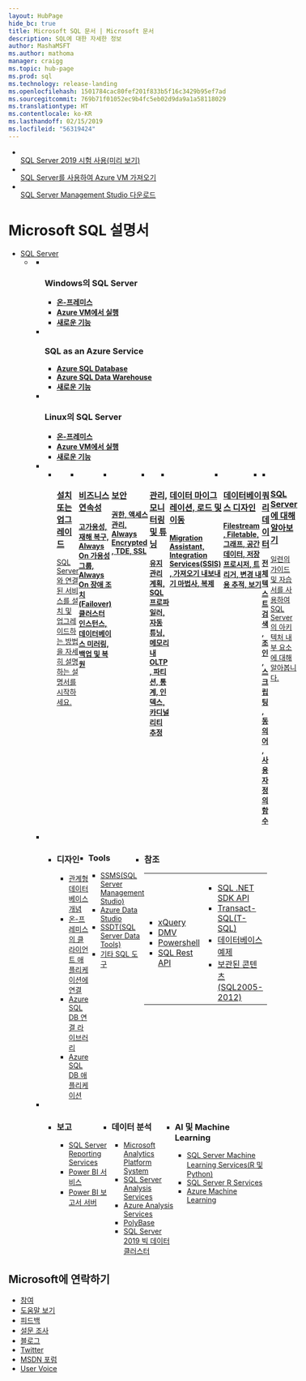 ```yaml
---
layout: HubPage
hide_bc: true
title: Microsoft SQL 문서 | Microsoft 문서
description: SQL에 대한 자세한 정보
author: MashaMSFT
ms.author: mathoma
manager: craigg
ms.topic: hub-page
ms.prod: sql
ms.technology: release-landing
ms.openlocfilehash: 1501784cac80fef201f833b5f16c3429b95ef7ad
ms.sourcegitcommit: 769b71f01052ec9b4fc5eb02d9da9a1a58118029
ms.translationtype: HT
ms.contentlocale: ko-KR
ms.lasthandoff: 02/15/2019
ms.locfileid: "56319424"
---
```

<div id="main" class="v2">
    <div class="container">
        <ul class="cardsY panelContent featuredContent">
            <li>
                <a href="https://www.microsoft.com/evalcenter/evaluate-sql-server-2019-ctp">
                    <div class="cardSize">
                        <div class="cardPadding">
                            <div class="card">
                                <div class="cardImageOuter">
                                    <div class="cardImage">
                                        <img src="media/index/download-sql-server.svg" alt="" />
                                    </div>
                                </div>
                                <div class="cardText">
                                    <span class="likeAnH3">SQL Server 2019 시험 사용(미리 보기)</span>
                                </div>
                            </div>
                        </div>
                    </div>
                </a>
            </li>
            <li>
                <a href="https://azure.microsoft.com/services/virtual-machines/sql-server/?wt.mc_id=sqL16_vm">
                    <div class="cardSize">
                        <div class="cardPadding">
                            <div class="card">
                                <div class="cardImageOuter">
                                    <div class="cardImage">
                                        <img src="media/index/get-azure-sql-vm.svg" alt="" />
                                    </div>
                                </div>
                                <div class="cardText">
                                    <span class="likeAnH3">SQL Server를 사용하여 Azure VM 가져오기</span>
                                </div>
                            </div>
                        </div>
                    </div>
                </a>
            </li>
            <li>
                <a href="/sql/ssms/download-sql-server-management-studio-ssms">
                    <div class="cardSize">
                        <div class="cardPadding">
                            <div class="card">
                                <div class="cardImageOuter">
                                    <div class="cardImage">
                                        <img src="media/index/download-ssms.svg" alt="" />
                                    </div>
                                </div>
                                <div class="cardText">
                                    <span class="likeAnH3">SQL Server Management Studio 다운로드</span>
                                </div>
                            </div>
                        </div>
                    </div>
                </a>
            </li>
        </ul>
    </div>
    <div class="container">
        <h1 class="screenReader">Microsoft SQL 설명서</h1>
        <ul class="pivots">
            <li>
                <a href="#sqlserver">SQL Server</a>
                <ul id="sqlserver">
                    <li>
                        <a href="#sqlserver"></a>
                        <ul id="sqlserver" class="cardsL cols cols3">
                            <li>
                              <div class="cardSize">
                                  <div class="cardPadding">
                                      <div class="card">
                                          <div class="cardImageOuter">
                                              <div class="cardImage">
                                                  <img src="media/index/windows.png" alt="" />
                                              </div>
                                          </div>
                                          <div class="cardText">
                                              <h3>Windows의 SQL Server</h3>
                                              <ul class="noBullet">
                                              <li><a class="barLink" href="/sql/sql-server/sql-server-technical-documentation/"><strong>온-프레미스</strong></a></li>
                                              <li><a class="barLink" href="/azure/virtual-machines/windows/sql/virtual-machines-windows-sql-server-iaas-overview/"> <strong>Azure VM에서 실행</strong></a></li>
                                              <li><a class="barLink" href="/sql/sql-server/what-s-new-in-sql-server-ver15/"><strong>새로운 기능</strong></a></li>
                                              </ul>
                                          </div>
                                      </div>
                                  </div>
                              </div>
                            </li>
                            <li>
                              <div class="cardSize">
                                  <div class="cardPadding">
                                      <div class="card">
                                          <div class="cardImageOuter">
                                              <div class="cardImage">
                                                  <img src="media/index/azure.png" alt="" />
                                              </div>
                                          </div>
                                          <div class="cardText">
                                              <h3>SQL as an Azure Service</h3>
                                              <ul class="noBullet">
                                                  <li><a class="barLink" href="/azure/sql-database/"><strong>Azure SQL Database</strong></a></li>
                                                  <li><a class="barLink" href="/azure/sql-data-warehouse/sql-data-warehouse-overview-what-is/"> <strong>Azure SQL Data Warehouse</strong></a></li>
                                                  <li><a class="barLink" href="https://azure.microsoft.com/updates/?status=all&product=sql-database"><strong>새로운 기능</strong></a></li>
                                              </ul>
                                          </div>
                                      </div>
                                  </div>
                              </div>
                            </li>
                            <li>
                                <div class="cardSize">
                                    <div class="cardPadding">
                                        <div class="card">
                                            <div class="cardImageOuter">
                                                <div class="cardImage">
                                                    <img src="media/index/linux.png" alt="" />
                                                </div>
                                            </div>
                                            <div class="cardText">
                                                <h3>Linux의 SQL Server</h3>
                                                <ul class="noBullet">
                                                    <li><a class="barLink" href="/sql/linux/sql-server-linux-overview/"><strong>온-프레미스</strong></a></li>
                                                    <li><a class="barLink" href="/sql/linux/quickstart-install-connect-clouds/"><strong>Azure VM에서 실행</strong></a></li>
                                                    <li><a class="barLink" href="/sql/linux/sql-server-linux-whats-new/"><strong>새로운 기능</strong></a></li>
                                                </ul>
                                            </div>
                                        </div>
                                    </div>
                                </div>
                            </li>
                            <li class="fullSpan">
                                <ul class="cardsC panelContent singlePanelContent cols cols4" style="display:flex!important;">
                                    <li>
                                      <a style="display: block;" href="/sql/lp/sql-server/install-sql-and-services/">
                                          <div class="cardSize">
                                              <div class="cardPadding">
                                                  <div class="card">
                                                      <div class="cardImageOuter">
                                                          <div class="cardImage">
                                                              <img src="media/index/install-or-upgrade.svg" alt="" />
                                                          </div>
                                                      </div>
                                                      <div class="cardText">
                                                          <h3>설치 또는 업그레이드</h3>
                                                          <p>SQL Server와 연결된 서비스를 설치 및 업그레이드하는 방법을 자세히 설명하는 설명서를 시작하세요.</p>
                                                      </div>
                                                  </div>
                                              </div>
                                          </div>
                                      </a>
                                    </li>
                                    <li>
                                      <a style="display: block;" href="/sql/lp/sql-server/business-continuity/">
                                          <div class="cardSize">
                                              <div class="cardPadding">
                                                  <div class="card">
                                                      <div class="cardImageOuter">
                                                          <div class="cardImage">
                                                              <img src="media/index/business-continuity.svg" alt="" />
                                                          </div>
                                                      </div>
                                                      <div class="cardText">
                                                          <h3>비즈니스 연속성</h3>
                                                          <p><b>고가용성, 재해 복구, Always On 가용성 그룹, Always On 장애 조치(Failover) 클러스터 인스턴스, 데이터베이스 미러링, 백업 및 복원</b></p>
                                                      </div>
                                                  </div>
                                              </div>
                                          </div>
                                      </a>
                                    </li>
                                    <li>
                                      <a style="display: block;" href="/sql/lp/sql-server/secure-sql-server/">
                                          <div class="cardSize">
                                              <div class="cardPadding">
                                                  <div class="card">
                                                      <div class="cardImageOuter">
                                                          <div class="cardImage">
                                                              <img src="media/index/secure-sql-server.svg" alt="" />
                                                          </div>
                                                      </div>
                                                      <div class="cardText">
                                                          <h3>보안</h3>
                                                          <p><b>권한, 액세스 관리, Always Encrypted, TDE, SSL</b></p>
                                                      </div>
                                                  </div>
                                              </div>
                                          </div>
                                      </a>
                                    </li>
                                    <li>
                                      <a style="display: block;" href="/sql/lp/sql-server/manage-monitor-tune/">
                                          <div class="cardSize">
                                              <div class="cardPadding">
                                                  <div class="card">
                                                      <div class="cardImageOuter">
                                                          <div class="cardImage">
                                                              <img src="media/index/manage-monitor-tune.svg" alt="" />
                                                          </div>
                                                      </div>
                                                      <div class="cardText">
                                                          <h3>관리, 모니터링 및 튜닝</h3>
                                                          <p><b>유지 관리 계획, SQL 프로파일러, 자동 튜닝, 메모리 내 OLTP, 파티션, 통계, 인덱스, 카디널리티 추정 </b>  </p>
                                                      </div>
                                                  </div>
                                              </div>
                                          </div>
                                      </a>
                                    </li>
                                    <li>
                                      <a style="display: block;" href="/sql/lp/sql-server/load-move-data/">
                                          <div class="cardSize">
                                              <div class="cardPadding">
                                                  <div class="card">
                                                      <div class="cardImageOuter">
                                                          <div class="cardImage">
                                                              <img src="media/index/load-move-data.svg" alt="" />
                                                          </div>
                                                      </div>
                                                      <div class="cardText">
                                                          <h3>데이터 마이그레이션, 로드 및 이동</h3>
                                                          <p><b>Migration Assistant, Integration Services(SSIS), 가져오기 내보내기 마법사, 복제 </b> </p>
                                                      </div>
                                                  </div>
                                              </div>
                                          </div>
                                      </a>
                                    </li>
                                    <li>
                                      <a style="display: block;" href="/sql/lp/sql-server/database-design/">
                                          <div class="cardSize">
                                              <div class="cardPadding">
                                                  <div class="card">
                                                      <div class="cardImageOuter">
                                                          <div class="cardImage">
                                                              <img src="media/index/database-design.svg" alt="" />
                                                          </div>
                                                      </div>
                                                      <div class="cardText">
                                                          <h3>데이터베이스 디자인</h3>
                                                          <p><b>Filestream, Filetable, 그래프, 공간 데이터, 저장 프로시저, 트리거, 변경 내용 추적, 보기</b> </p>
                                                      </div>
                                                  </div>
                                              </div>
                                          </div>
                                      </a>
                                    </li>
                                    <li>
                                      <a style="display: block;" href="/sql/lp/sql-server/query-data/">
                                          <div class="cardSize">
                                              <div class="cardPadding">
                                                  <div class="card">
                                                      <div class="cardImageOuter">
                                                          <div class="cardImage">
                                                              <img src="media/index/query-data.svg" alt="" /> 
                                                          </div>
                                                      </div>
                                                      <div class="cardText">
                                                          <h3>쿼리 데이터</h3>
                                                          <p><b>전체 텍스트 검색, 조인, 스크립팅, 동의어, 사용자 정의 함수</b></p>
                                                      </div>
                                                  </div>
                                              </div>
                                          </div>
                                      </a>
                                    </li>
                                    <li>
                                      <a style="display: block;" href="/sql/lp/sql-server/sql-education-center/">
                                          <div class="cardSize">
                                              <div class="cardPadding">
                                                  <div class="card">
                                                      <div class="cardImageOuter">
                                                          <div class="cardImage">
                                                              <img src="media/index/learn-sql.svg" alt="" />
                                                          </div>
                                                      </div>
                                                      <div class="cardText">
                                                          <h3>SQL Server에 대해 알아보기</h3>
                                                          <p>일련의 가이드 및 자습서를 사용하여 SQL Server의 아키텍처 내부 요소에 대해 알아봅니다. </p>
                                                      </div>
                                                  </div>
                                              </div>
                                          </div>
                                      </a>
                                    </li>
                                </ul>
                            </li>
                            <li class="fullSpan">
                                <ul class="cardsL panelContent singlePanelContent" style="display:flex!important;">
                                    <li>
                                        <div class="cardSize">
                                            <div class="cardPadding">
                                                <div class="card">
                                                  <div class="cardText">
                                                        <h3>디자인</h3>
                                                        <ul class="noBullet">
                                                          <li><a class="barLink" href="/sql/relational-databases/database-features/">관계형 데이터베이스 개념</a></li>
                                                            <li><a class="barLink" href="/sql/connect/homepage-sql-connection-programming/">온-프레미스의 클라이언트 애플리케이션에 연결</a></li>
                                                            <li><a class="barLink" href="/azure/sql-database/sql-database-libraries">Azure SQL DB 연결 라이브러리</a></li>
                                                            <li><a class="barLink" href="https://docs.microsoft.com/azure/sql-database/sql-database-develop-overview">Azure SQL DB 애플리케이션</a></li>
                                                        </ul>
                                                    </div>
                                                </div>
                                            </div>
                                        </div>
                                    </li>
                                    <li>
                                        <div class="cardSize">
                                            <div class="cardPadding">
                                                <div class="card">
                                                  <div class="cardText">
                                                        <h3>Tools</h3>
                                                        <ul class="noBullet">
                                                            <li><a class="barLink" href="/sql/ssms/download-sql-server-management-studio-ssms">SSMS(SQL Server Management Studio)</a></li>
                                                            <li><a class="barLink" href="/sql/azure-data-studio/download/">Azure Data Studio</a></li> 
                                                            <li><a class="barLink" href="/sql/ssdt/download-sql-server-data-tools-ssdt">SSDT(SQL Server Data Tools)</a></li>
                                                            <li><a class="barLink" href="/sql/tools/overview-sql-tools">기타 SQL 도구</a></li>
                                                        </ul>
                                                    </div>
                                                </div>
                                            </div>
                                        </div>
                                    </li>
                                    <li>
                                        <div class="cardSize">
                                            <div class="cardPadding">
                                                <div class="card">
                                                    <div class="cardText">
                                                        <h3>참조</h3>
                                                <table cellpadding="0" cellspacing="0" border="0"><tr><td style="border-top-color:transparent!important;padding-left:0;">
                                                <ul class="noBullet">
                                                    <li><a class="barLink" href="/sql/xquery/xquery-language-reference-sql-server">xQuery</a></li>
                                                    <li><a class="barLink" href="/sql/relational-databases/system-dynamic-management-views/system-dynamic-management-views/">DMV</a></li>
                                                    <li><a class="barLink" href="/sql/powershell/sql-server-powershell">Powershell</a></li>
                                                    <li><a class="barLink" href="/rest/api/sql/">SQL Rest API</a></li>
                                                </ul></td>
                                                <td style="border-top-color:transparent!important;padding-left:0;">
                                                <ul class="noBullet">
                                                     <li><a class="barLink" href="/dotnet/api/?view=sqlserver-2017">SQL .NET SDK API</a></li>
                                                     <li><a class="barLink" href="/sql/t-sql/language-reference">Transact-SQL(T-SQL)</a></li>
                                                     <li><a class="barLink" href="/sql/samples/sql-samples-where-are/">데이터베이스 예제</a></li>
                                                     <li><a class="barLink" href="/previous-versions/sql/">보관된 콘텐츠(SQL2005-2012)</a></li>
                                                </ul></td></tr></table>
                                                    </div>
                                                </div>
                                            </div>
                                        </div>
                                    </li>
                                </ul>
                            </li>
                            <li class="fullSpan">
                                <ul class="cardsL panelContent singlePanelContent" style="display:flex!important;">
                                    <li>
                                        <div class="cardSize">
                                            <div class="cardPadding">
                                                <div class="card">
                                                  <div class="cardText">
                                                        <h3>보고</h3>
                                                        <ul class="noBullet">
                                                             <li><a class="barLink" href="/sql/reporting-services/create-deploy-and-manage-mobile-and-paginated-reports/">SQL Server Reporting Services</a></li>
                                                            <li><a class="barLink" href="/power-bi/service-get-started/">Power BI 서비스</a></li>
                                                            <li><a class="barLink" href="/power-bi/report-server/get-started/">Power BI 보고서 서버</a></li>
                                                        </ul>
                                                    </div>
                                                </div>
                                            </div>
                                        </div>
                                    </li>
                                    <li>
                                        <div class="cardSize">
                                            <div class="cardPadding">
                                                <div class="card">
                                                  <div class="cardText">
                                                        <h3>데이터 분석</h3>
                                                        <ul class="noBullet">
                                                        <li><a class="barLink" href="/sql/analytics-platform-system/">Microsoft Analytics Platform System</a></li>
                                                            <li><a class="barLink" href="/sql/analysis-services/analysis-services">SQL Server Analysis Services</a></li>
                                                            <li><a class="barLink" href="/azure/analysis-services/">Azure Analysis Services</a></li>
                                                            <li><a class="barLink" href="/sql/relational-databases/polybase/polybase-guide/">PolyBase</a></li>                                                            <li><a class="barLink" href="/sql/big-data-cluster/big-data-cluster-overview/">SQL Server 2019 빅 데이터 클러스터</a></li>
                                                       </ul>
                                                    </div>
                                                </div>
                                            </div>
                                        </div>
                                    </li>
                                    <li>
                                        <div class="cardSize">
                                            <div class="cardPadding">
                                                <div class="card">
                                                  <div class="cardText">
                                                        <h3>AI 및 Machine Learning</h3>
                                                        <ul class="noBullet">
                                                            <li><a class="barLink" href="/sql/advanced-analytics/what-is-sql-server-machine-learning">SQL Server Machine Learning Services(R 및 Python)</a></li>
                                                            <li><a class="barLink" href="/sql/advanced-analytics/r/sql-server-r-services">SQL Server R Services</a></li>
                                                            <li><a class="barLink" href="/azure/machine-learning/">Azure Machine Learning</a></li>
                                                       </ul>
                                                    </div>
                                                </div>
                                            </div>
                                        </div>
                                    </li>
                                </ul>
                            </li>
                        </ul>
                    </li>
                </ul>
            </li>
        </ul>
    </div>
<div class="container centered pageFooter">
        <h2>Microsoft에 연락하기</h2>
        <ul class="links">
           <li>
                <a href="https://aka.ms/editsqldocs" data-linktype="external"> 참여 </a>
            </li>
           <li>
                <a href="https://docs.microsoft.com/sql/sql-server/sql-server-get-help" data-linktype="external"> 도움말 보기 </a>
            </li>
           <li>
                <a href="https://aka.ms/sqldocsfeedback" data-linktype="external"> 피드백 </a>
            </li>
           <li>
                <a href="https://aka.ms/sqldocsurvey" data-linktype="external"> 설문 조사 </a> 
            </li>
           <li>
                <a href="https://cloudblogs.microsoft.com/sqlserver/" data-linktype="external"> 블로그 </a>
            </li>
            <li>
                <a href="https://twitter.com/sqldocs" data-linktype="external"> Twitter </a>
            </li>
            <li>
                <a href="https://social.msdn.microsoft.com/Forums/en-US/home?forum=sqldatabaseengine&filter=alltypes&sort=lastpostdesc" data-linktype="external"> MSDN 포럼 </a>
            </li>
            <li>
                <a href="https://feedback.azure.com/forums/908035-sql-server" data-linktype="external"> User Voice </a>
            </li>
        </ul>
    </div>